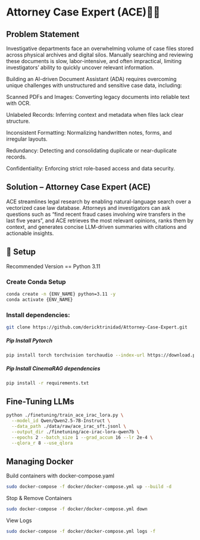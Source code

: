 # Attorney Case Expert (ACE)🕵️‍♂️

## Problem Statement

Investigative departments face an overwhelming volume of case files stored across physical archives and digital silos. Manually searching and reviewing these documents is slow, labor-intensive, and often impractical, limiting investigators’ ability to quickly uncover relevant information.

Building an AI-driven Document Assistant (ADA) requires overcoming unique challenges with unstructured and sensitive case data, including:

Scanned PDFs and Images: Converting legacy documents into reliable text with OCR.

Unlabeled Records: Inferring context and metadata when files lack clear structure.

Inconsistent Formatting: Normalizing handwritten notes, forms, and irregular layouts.

Redundancy: Detecting and consolidating duplicate or near-duplicate records.

Confidentiality: Enforcing strict role-based access and data security.


## Solution – Attorney Case Expert (ACE)

ACE streamlines legal research by enabling natural-language search over a vectorized case law database. Attorneys and investigators can ask questions such as “find recent fraud cases involving wire transfers in the last five years”, and ACE retrieves the most relevant opinions, ranks them by context, and generates concise LLM-driven summaries with citations and actionable insights.

## 🚀 Setup
Recommended Version == Python 3.11

### Create Conda Setup
```Bash
conda create -n {ENV_NAME} python=3.11 -y
conda activate {ENV_NAME}
```

### Install dependencies:
```Bash
git clone https://github.com/dericktrinidad/Attorney-Case-Expert.git
```
##### Pip Install Pytorch
```Bash
pip install torch torchvision torchaudio --index-url https://download.pytorch.org/whl/cu121
```

##### Pip Install CinemaRAG dependencies
```Bash
pip install -r requirements.txt
```

## Fine-Tuning LLMs

```Bash
python ./finetuning/train_ace_irac_lora.py \
  --model_id Qwen/Qwen2.5-7B-Instruct \
  --data_path ./data/raw/ace_irac_sft.jsonl \
  --output_dir ./finetuning/ace-irac-lora-qwen7b \
  --epochs 2 --batch_size 1 --grad_accum 16 --lr 2e-4 \
  --qlora_r 8 --use_qlora
```

## Managing Docker

Build containers with docker-compose.yaml
```Bash
sudo docker-compose -f docker/docker-compose.yml up --build -d
```
Stop & Remove Containers
```Bash
sudo docker-compose -f docker/docker-compose.yml down
```
View Logs
```Bash
sudo docker-compose -f docker/docker-compose.yml logs -f
```